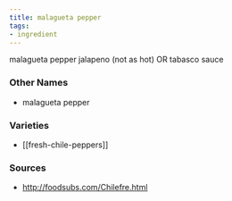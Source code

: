 ```yaml
---
title: malagueta pepper
tags:
- ingredient
---
```

malagueta pepper jalapeno (not as hot) OR tabasco sauce

### Other Names

* malagueta pepper

### Varieties

* [[fresh-chile-peppers]]

### Sources
* http://foodsubs.com/Chilefre.html
